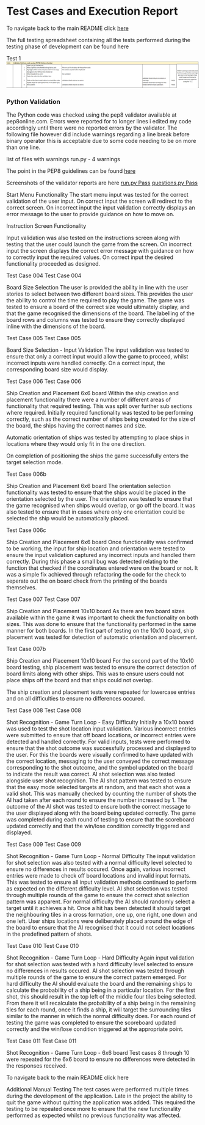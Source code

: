  # Test Cases and Execution Report
To navigate back to the main README click [here](README.md)

The full testing spreadsheet containing all the tests performed during the testing phase of development can be found here

Test 1
![Test1](images/test_1.PNG)
### Python Validation
The Python code was checked using the pep8 validator available at pep8online.com. Errors were reported for to longer lines i edited my code accordingly until there were no reported errors by the validator. The following file however did include warnings regarding a line break before binary operator this is acceptable due to some code needing to be on more than one line.

list of files with warnings
run.py - 4 warnings

The point in the PEP8 guidelines can be found [here](https://www.python.org/dev/peps/pep-0008/) 

Screenshots of the validator reports are here
[run.py Pass](images/pep8_run_py_pass.PNG)
[questions.py Pass](images/questions_pep8_pass.PNG)

Start Menu Functionality
The start menu input was tested for the correct validation of the user input. On correct input the screen will redirect to the correct screen. On incorrect input the input validation correctly displays an error message to the user to provide guidance on how to move on.



<!--  -->Instruction Screen Functionality
Input validation was also tested on the instructions screen along with testing that the user could launch the game from the screen. On incorrect input the screen displays the correct error message with guidance on how to correctly input the required values. On correct input the desired functionality proceeded as designed.

Test Case 004
Test Case 004

Board Size Selection
The user is provided the ability in line with the user stories to select between two different board sizes. This provides the user the ability to control the time required to play the game. The game was tested to ensure a board of the correct size would ultimately display, and that the game recognised the dimensions of the board. The labelling of the board rows and columns was tested to ensure they correctly displayed inline with the dimensions of the board.

Test Case 005
Test Case 005

Board Size Selection - Input Validation
The input validation was tested to ensure that only a correct input would allow the game to proceed, whilst incorrect inputs were handled correctly. On a correct input, the corresponding board size would display.

Test Case 006
Test Case 006

Ship Creation and Placement 6x6 board
Within the ship creation and placement functionality there were a number of different areas of functionality that required testing. This was split over further sub sections where required. Initially required functionality was tested to be performing correctly, such as the correct number of ships being created for the size of the board, the ships having the correct names and size.

Automatic orientation of ships was tested by attempting to place ships in locations where they would only fit in the one direction.

On completion of positioning the ships the game successfully enters the target selection mode.

Test Case 006b

Ship Creation and Placement 6x6 board
The orientation selection functionality was tested to ensure that the ships would be placed in the orientation selected by the user. The orientation was tested to ensure that the game recognised when ships would overlap, or go off the board. It was also tested to ensure that in cases where only one orientation could be selected the ship would be automatically placed.

Test Case 006c

Ship Creation and Placement 6x6 board
Once functionality was confirmed to be working, the input for ship location and orientation were tested to ensure the input validation captured any incorrect inputs and handled them correctly. During this phase a small bug was detected relating to the function that checked if the coordinates entered were on the board or not. It was a simple fix achieved through refactoring the code for the check to seperate out the on board check from the printing of the boards themselves.

Test Case 007
Test Case 007

Ship Creation and Placement 10x10 board
As there are two board sizes available within the game it was important to check the functionality on both sizes. This was done to ensure that the functionality performed in the same manner for both boards. In the first part of testing on the 10x10 board, ship placement was tested for detection of automatic orientation and placement.

Test Case 007b

Ship Creation and Placement 10x10 board
For the second part of the 10x10 board testing, ship placement was tested to ensure the correct detection of board limits along with other ships. This was to ensure users could not place ships off the board and that ships could not overlap.

The ship creation and placement tests were repeated for lowercase entries and on all difficulties to ensure no differences occured.

Test Case 008
Test Case 008

Shot Recognition - Game Turn Loop - Easy Difficulty
Initially a 10x10 board was used to test the shot location input validation. Various incorrect entries were submitted to ensure that off board locations, or incorrect entries were detected and handled correctly. For valid inputs, tests were performed to ensure that the shot outcome was successfully processed and displayed to the user. For this the boards were visually confirmed to have updated with the correct location, messaging to the user conveyed the correct message corresponding to the shot outcome, and the symbol updated on the board to indicate the result was correct. AI shot selection was also tested alongside user shot recognition. The AI shot pattern was tested to ensure that the easy mode selected targets at random, and that each shot was a valid shot. This was manually checked by counting the number of shots the AI had taken after each round to ensure the number increased by 1. The outcome of the AI shot was tested to ensure both the correct message to the user displayed along with the board being updated correctly. The game was completed during each round of testing to ensure that the scoreboard updated correctly and that the win/lose condition correctly triggered and displayed.

Test Case 009
Test Case 009

Shot Recognition - Game Turn Loop - Normal Difficulty
The input validation for shot selection was also tested with a normal difficulty level selected to ensure no differences in results occured. Once again, various incorrect entries were made to check off board locations and invalid input formats. This was tested to ensure all input validation methods continued to perform as expected on the different difficulty level. AI shot selection was tested through multiple rounds of the game to ensure the correct shot selection pattern was apparent. For normal difficulty the AI should randomly select a target until it achieves a hit. Once a hit has been detected it should target the neighbouring tiles in a cross formation, one up, one right, one down and one left. User ships locations were deliberately placed around the edge of the board to ensure that the AI recognised that it could not select locations in the predefined pattern of shots.

Test Case 010
Test Case 010

Shot Recognition - Game Turn Loop - Hard Difficulty
Again input validation for shot selection was tested with a hard difficulty level selected to ensure no differences in results occured. AI shot selection was tested through multiple rounds of the game to ensure the correct pattern emerged. For hard difficulty the AI should evaluate the board and the remaining ships to calculate the probability of a ship being in a particular location. For the first shot, this should result in the top left of the middle four tiles being selected. From there it will recalculate the probability of a ship being in the remaining tiles for each round, once it finds a ship, it will target the surrounding tiles similar to the manner in which the normal difficulty does. For each round of testing the game was completed to ensure the scoreboard updated correctly and the win/lose condition triggered at the appropriate point.

Test Case 011
Test Case 011

Shot Recognition - Game Turn Loop - 6x6 board
Test cases 8 through 10 were repeated for the 6x6 board to ensure no differences were detected in the responses received.

To navigate back to the main README click here

Additional Manual Testing
The test cases were performed multiple times during the development of the application. Late in the project the ability to quit the game without quitting the application was added. This required the testing to be repeated once more to ensure that the new functionality performed as expected whilst no previous functionality was affected.